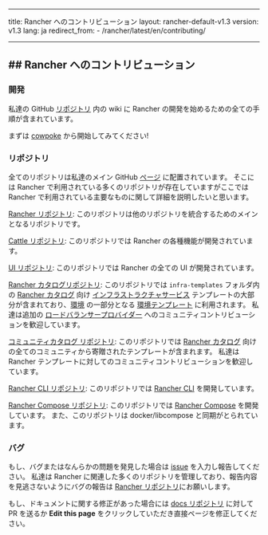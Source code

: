 * * *

title: Rancher へのコントリビューション layout: rancher-default-v1.3 version: v1.3 lang: ja redirect_from: - /rancher/latest/en/contributing/

* * *

## ## Rancher へのコントリビューション

### 開発

私達の GitHub [リポジトリ](https://github.com/rancher/rancher) 内の wiki に Rancher の開発を始めるための全ての手順が含まれています。

まずは [cowpoke](https://github.com/rancher/rancher/wiki/Cowpoke-1:-Getting-Started-with-Rancher) から開始してみてください!

### リポジトリ

全てのリポジトリは私達のメイン GitHub [ページ](https://github.com/rancher) に配置されています。 そこには Rancher で利用されている多くのリポジトリが存在していますがここでは Rancher で利用されている主要なものに関して詳細を説明したいと思います。

[Rancher リポジトリ](https://github.com/rancher/rancher): このリポジトリは他のリポジトリを統合するためのメインとなるリポジトリです。

[Cattle リポジトリ](https://github.com/rancher/cattle): このリポジトリでは Rancher の各種機能が開発されています。

[UI リポジトリ](https://github.com/rancher/ui): このリポジトリでは Rancher の全ての UI が開発されています。

[Rancher カタログリポジトリ](https://github.com/rancher/rancher-catalog): このリポジトリでは `infra-templates` フォルダ内の [Rancher カタログ]({{site.baseurl}}/rancher/{{page.version}}/{{page.lang}}/catalog) 向け [インフラストラクチャサービス]({{site.baseurl}}/rancher/{{page.version}}/{{page.lang}}/rancher-services/) テンプレートの大部分が含まれており、[環境]({{site.baseurl}}/rancher/{{page.version}}/{{page.lang}}/environments/) の一部分となる [環境テンプレート]({{site.baseurl}}/rancher/{{page.version}}/{{page.lang}}/environments/#what-is-an-environment-template) に利用されます。 私達は追加の [ロードバランサープロバイダー]({{{{site.baseurl}}/rancher/{{page.version}}/{{page.lang}}/}}) へのコミュニティコントリビューションを歓迎しています。

[コミュニティカタログ リポジトリ](https://github.com/rancher/community-catalog): このリポジトリでは [Rancher カタログ]({{site.baseurl}}/rancher/{{page.version}}/{{page.lang}}/catalog) 向けの全てのコミュニティから寄贈されたテンプレートが含まれます。 私達は Rancher テンプレートに対してのコミュニティコントリビューションを歓迎しています。

[Rancher CLI リポジトリ](https://github.com/rancher/cli): このリポジトリでは [Rancher CLI]({{site.baseurl}}/rancher/{{page.version}}/{{page.lang}}/cli/) を開発しています。

[Rancher Compose リポジトリ](https://github.com/rancher/rancher-compose): このリポジトリでは [Rancher Compose]({{site.baseurl}}/rancher/{{page.version}}/{{page.lang}}/cattle/rancher-compose/) を開発しています。 また、このリポジトリは docker/libcompose と同期がとられています。

### バグ

もし、バグまたはなんらかの問題を発見した場合は [issue](https://github.com/rancher/rancher/issues/new) を入力し報告してください。 私達は Rancher に関連した多くのリポジトリを管理しており、報告内容を見逃さないようにバグの報告は [Rancher リポジトリ](https://github.com/rancher/rancher)にお願いします。

もし、ドキュメントに関する修正があった場合には [docs リポジトリ](https://github.com/rancher/rancher.github.io) に対して PR を送るか **Edit this page** をクリックしていただき直接ページを修正してください。 <br /> <br />